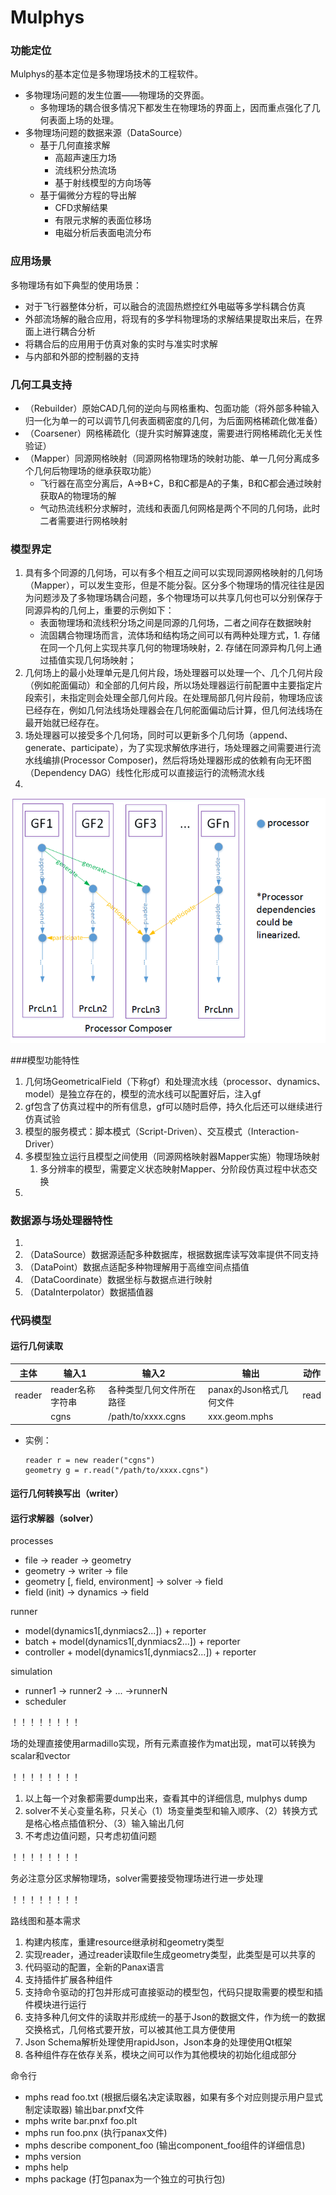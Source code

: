 # Mulphys

### 功能定位

Mulphys的基本定位是多物理场技术的工程软件。

- 多物理场问题的发生位置——物理场的交界面。
  - 多物理场的耦合很多情况下都发生在物理场的界面上，因而重点强化了几何表面上场的处理。
- 多物理场问题的数据来源（DataSource）
  - 基于几何直接求解
    - 高超声速压力场
    - 流线积分热流场
    - 基于射线模型的方向场等
  - 基于偏微分方程的导出解
    - CFD求解结果
    - 有限元求解的表面位移场
    - 电磁分析后表面电流分布

### 应用场景

多物理场有如下典型的使用场景：

- 对于飞行器整体分析，可以融合的流固热燃控红外电磁等多学科耦合仿真
- 外部流场解的融合应用，将现有的多学科物理场的求解结果提取出来后，在界面上进行耦合分析
- 将耦合后的应用用于仿真对象的实时与准实时求解
- 与内部和外部的控制器的支持

### 几何工具支持

- （Rebuilder）原始CAD几何的逆向与网格重构、包面功能（将外部多种输入归一化为单一的可以调节几何表面稠密度的几何，为后面网格稀疏化做准备）
- （Coarsener）网格稀疏化（提升实时解算速度，需要进行网格稀疏化无关性验证）
- （Mapper）同源网格映射（同源网格物理场的映射功能、单一几何分离成多个几何后物理场的继承获取功能）
  - 飞行器在高空分离后，A=>B+C，B和C都是A的子集，B和C都会通过映射获取A的物理场的解
  - 气动热流线积分求解时，流线和表面几何网格是两个不同的几何场，此时二者需要进行网格映射

### 模型界定

1. 具有多个同源的几何场，可以有多个相互之间可以实现同源网格映射的几何场（Mapper），可以发生变形，但是不能分裂。区分多个物理场的情况往往是因为问题涉及了多物理场耦合问题，多个物理场可以共享几何也可以分别保存于同源异构的几何上，重要的示例如下：
   * 表面物理场和流线积分场之间是同源的几何场，二者之间存在数据映射
   * 流固耦合物理场而言，流体场和结构场之间可以有两种处理方式，1. 存储在同一个几何上实现共享几何的物理场映射，2. 存储在同源异构几何上通过插值实现几何场映射；
2. 几何场上的最小处理单元是几何片段，场处理器可以处理一个、几个几何片段（例如舵面偏动）和全部的几何片段，所以场处理器运行前配置中主要指定片段索引，未指定则会处理全部几何片段。在处理局部几何片段前，物理场应该已经存在，例如几何法线场处理器会在几何舵面偏动后计算，但几何法线场在最开始就已经存在。
3. 场处理器可以接受多个几何场，同时可以更新多个几何场（append、generate、participate），为了实现求解依序进行，场处理器之间需要进行流水线编排(Processor Composer)，然后将场处理器形成的依赖有向无环图（Dependency DAG）线性化形成可以直接运行的流畅流水线
4. ​

![](./designs/designs.png)

###模型功能特性

1. 几何场GeometricalField（下称gf）和处理流水线（processor、dynamics、model）是独立存在的，模型的流水线可以配置好后，注入gf
2. gf包含了仿真过程中的所有信息，gf可以随时启停，持久化后还可以继续进行仿真试验
3. 模型的服务模式：脚本模式（Script-Driven）、交互模式（Interaction-Driver）
4. 多模型独立运行且模型之间使用（同源网格映射器Mapper实施）物理场映射
   1. 多分辨率的模型，需要定义状态映射Mapper、分阶段仿真过程中状态交换
5. ​



### 数据源与场处理器特性

1. ​
2. （DataSource）数据源适配多种数据库，根据数据库读写效率提供不同支持
3. （DataPoint）数据点适配多种物理解用于高维空间点插值
4. （DataCoordinate）数据坐标与数据点进行映射
5. （DataInterpolator）数据插值器



### 代码模型

#### 运行几何读取

| 主体   | 输入1            | 输入2                    | 输出                    | 动作 |
| ------ | ---------------- | ------------------------ | ----------------------- | ---- |
| reader | reader名称字符串 | 各种类型几何文件所在路径 | panax的Json格式几何文件 | read |
|        | cgns             | /path/to/xxxx.cgns       | xxx.geom.mphs           |      |

* 实例：

  ```
  reader r = new reader("cgns")
  geometry g = r.read("/path/to/xxxx.cgns")
  ```



#### 运行几何转换写出（writer）



#### 运行求解器（solver）



processes

* file -> reader -> geometry
* geometry -> writer -> file
* geometry [, field, environment]   -> solver -> field
* field (init) -> dynamics -> field

runner

* model(dynamics1[,dynmiacs2...]) + reporter
* batch + model(dynamics1[,dynmiacs2...]) + reporter
* controller + model(dynamics1[,dynmiacs2...]) + reporter

simulation

* runner1 -> runner2 -> ... ->runnerN
* scheduler


！！！！！！！！

场的处理直接使用armadillo实现，所有元素直接作为mat出现，mat可以转换为scalar和vector

！！！！！！！！


1. 以上每一个对象都需要dump出来，查看其中的详细信息, mulphys dump <object-name>
2. solver不关心变量名称，只关心（1）场变量类型和输入顺序、（2）转换方式是格心格点插值积分、（3）输入输出几何
3. 不考虑边值问题，只考虑初值问题






！！！！！！！！

务必注意分区求解物理场，solver需要接受物理场进行进一步处理

！！！！！！！！









路线图和基本需求

1. 构建内核库，重建resource继承树和geometry类型
2. 实现reader，通过reader读取file生成geometry类型，此类型是可以共享的
3. 代码驱动的配置，全新的Panax语言
4. 支持插件扩展各种组件
5. 支持命令驱动的打包并形成可直接驱动的模型包，代码只提取需要的模型和插件模块进行运行
6. 支持多种几何文件的读取并形成统一的基于Json的数据文件，作为统一的数据交换格式，几何格式要开放，可以被其他工具方便使用
7. Json Schema解析处理使用rapidJson，Json本身的处理使用Qt框架
8. 各种组件存在依存关系，模块之间可以作为其他模块的初始化组成部分




命令行

- mphs read foo.txt (根据后缀名决定读取器，如果有多个对应则提示用户显式制定读取器) 输出bar.pnxf文件
- mphs write bar.pnxf foo.plt
- mphs run foo.pnx (执行panax文件)
- mphs describe component_foo (输出component_foo组件的详细信息)
- mphs version
- mphs help
- mphs package (打包panax为一个独立的可执行包)


